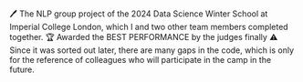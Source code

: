 🖊 The NLP group project of the 2024 Data Science Winter School at Imperial College London, which I and two other team members completed together.
🏆 Awarded the BEST PERFORMANCE by the judges finally
⚠ Since it was sorted out later, there are many gaps in the code, which is only for the reference of colleagues who will participate in the camp in the future.
